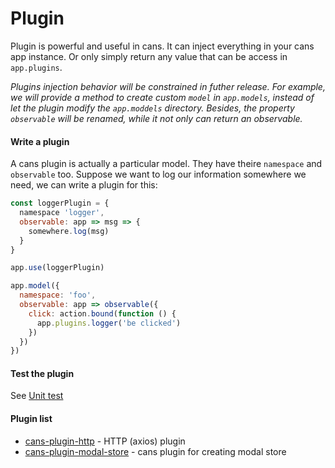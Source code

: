 # Plugin

Plugin is powerful and useful in cans. It can inject everything in your cans app instance. Or only simply return any value that can be access in `app.plugins`.

*Plugins injection behavior will be constrained in futher release. For example, we will provide a method to create custom `model` in `app.models`, instead of let the plugin modify the `app.moddels` directory. Besides, the property `observable` will be renamed, while it not only can return an observable.*

#### Write a plugin

A cans plugin is actually a particular model. They have theire `namespace` and `observable` too. Suppose we want to log our information somewhere we need, we can write a plugin for this:

```js
const loggerPlugin = {
  namespace 'logger',
  observable: app => msg => {
    somewhere.log(msg)
  }
}

app.use(loggerPlugin)

app.model({
  namespace: 'foo',
  observable: app => observable({
    click: action.bound(function () {
      app.plugins.logger('be clicked')
    })
  })
})
```

#### Test the plugin

See [Unit test](/advanced/unit-test)

#### Plugin list

- [cans-plugin-http](https://github.com/djyde/cans-plugin-http) - HTTP (axios) plugin
- [cans-plugin-modal-store](https://github.com/djyde/cans-plugin-modal-store) - cans plugin for creating modal store
